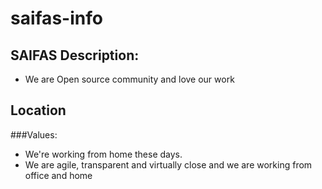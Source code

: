 # saifas-info


## SAIFAS Description:

- We are Open source community and love our work

## Location

###Values: 
- We're working from home these days.
- We are agile, transparent and virtually close and we are working from office and home 
